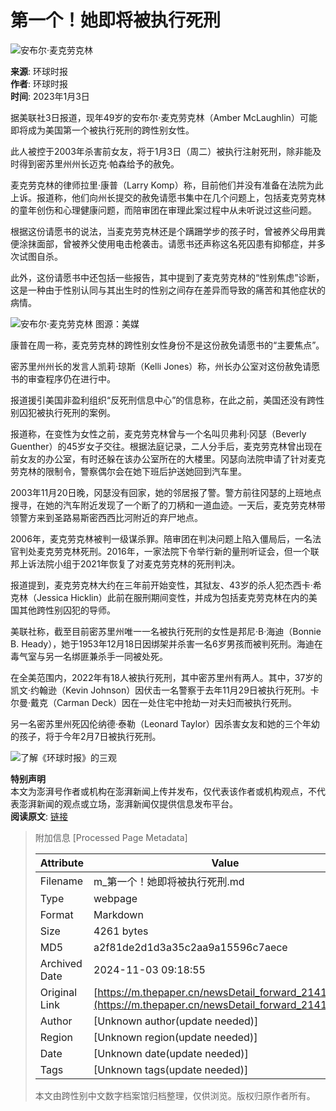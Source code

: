 # 第一个！她即将被执行死刑

![安布尔·麦克劳克林](https://image.thepaper.cn/publish/interaction/image/4/529/672.jpg)

**来源**: 环球时报  
**作者**: 环球时报  
**时间**: 2023年1月3日  

据美联社3日报道，现年49岁的安布尔·麦克劳克林（Amber McLaughlin）可能即将成为美国第一个被执行死刑的跨性别女性。

此人被控于2003年杀害前女友，将于1月3日（周二）被执行注射死刑，除非能及时得到密苏里州州长迈克·帕森给予的赦免。

麦克劳克林的律师拉里·康普（Larry Komp）称，目前他们并没有准备在法院为此上诉。报道称，他们向州长提交的赦免请愿书集中在几个问题上，包括麦克劳克林的童年创伤和心理健康问题，而陪审团在审理此案过程中从未听说过这些问题。

根据这份请愿书的说法，当麦克劳克林还是个蹒跚学步的孩子时，曾被养父母用粪便涂抹面部，曾被养父使用电击枪袭击。请愿书还声称这名死囚患有抑郁症，并多次试图自杀。

此外，这份请愿书中还包括一些报告，其中提到了麦克劳克林的“性别焦虑”诊断，这是一种由于性别认同与其出生时的性别之间存在差异而导致的痛苦和其他症状的病情。

![安布尔·麦克劳克林 图源：美媒](https://imagepphcloud.thepaper.cn/pph/image/232/332/234.jpg)

康普在周一称，麦克劳克林的跨性别女性身份不是这份赦免请愿书的“主要焦点”。

密苏里州州长的发言人凯莉·琼斯（Kelli Jones）称，州长办公室对这份赦免请愿书的审查程序仍在进行中。

报道援引美国非盈利组织“反死刑信息中心”的信息称，在此之前，美国还没有跨性别囚犯被执行死刑的案例。

报道称，在变性为女性之前，麦克劳克林曾与一个名叫贝弗利·冈瑟（Beverly Guenther）的45岁女子交往。根据法庭记录，二人分手后，麦克劳克林曾出现在前女友的办公室，有时还躲在该办公室所在的大楼里。冈瑟向法院申请了针对麦克劳克林的限制令，警察偶尔会在她下班后护送她回到汽车里。

2003年11月20日晚，冈瑟没有回家，她的邻居报了警。警方前往冈瑟的上班地点搜寻，在她的汽车附近发现了一个断了的刀柄和一道血迹。一天后，麦克劳克林带领警方来到圣路易斯密西西比河附近的弃尸地点。

2006年，麦克劳克林被判一级谋杀罪。陪审团在判决问题上陷入僵局后，一名法官判处麦克劳克林死刑。2016年，一家法院下令举行新的量刑听证会，但一个联邦上诉法院小组于2021年恢复了对麦克劳克林的死刑判决。

报道提到，麦克劳克林大约在三年前开始变性，其狱友、43岁的杀人犯杰西卡·希克林（Jessica Hicklin）此前在服刑期间变性，并成为包括麦克劳克林在内的美国其他跨性别囚犯的导师。

美联社称，截至目前密苏里州唯一一名被执行死刑的女性是邦尼·B·海迪（Bonnie B. Heady），她于1953年12月18日因绑架并杀害一名6岁男孩而被判死刑。海迪在毒气室与另一名绑匪兼杀手一同被处死。

在全美范围内，2022年有18人被执行死刑，其中密苏里州有两人。其中，37岁的凯文·约翰逊（Kevin Johnson）因伏击一名警察于去年11月29日被执行死刑。卡尔曼·戴克（Carman Deck）因在一处住宅中抢劫一对夫妇而被执行死刑。

另一名密苏里州死囚伦纳德·泰勒（Leonard Taylor）因杀害女友和她的三个年幼的孩子，将于今年2月7日被执行死刑。

![了解《环球时报》的三观](https://imagepphcloud.thepaper.cn/pph/image/232/332/237.gif)

**特别声明**  
本文为澎湃号作者或机构在澎湃新闻上传并发布，仅代表该作者或机构观点，不代表澎湃新闻的观点或立场，澎湃新闻仅提供信息发布平台。  
**阅读原文**: [链接](http://mp.weixin.qq.com/s?__biz=MjM5MDk1NzQzMQ==&mid=2653724341&idx=3&sn=c35d05d15fea89166ddbce6c1ced667e&chksm=bd64d4ad8a135dbbbae3d7682c652671d75851beee69b46734d14fb49b8e45b54228614cf01d#rd)

> 附加信息 [Processed Page Metadata]
>
> | Attribute       | Value                                  |
> |-----------------|----------------------------------------|
> | Filename        | m_第一个！她即将被执行死刑.md                             |
> | Type            | webpage                                 |
> | Format          | Markdown                               |
> | Size            | 4261 bytes                           |
> | MD5             | a2f81de2d1d3a35c2aa9a15596c7aece                                  |
> | Archived Date   | 2024-11-03 09:18:55                             |
> | Original Link   | [https://m.thepaper.cn/newsDetail_forward_21411103](https://m.thepaper.cn/newsDetail_forward_21411103)                         |
> | Author          | [Unknown author(update needed)]                              |
> | Region          | [Unknown region(update needed)]                              |
> | Date            | [Unknown date(update needed)]                                 |
> | Tags            | [Unknown tags(update needed)]                                 |
>
> 本文由跨性别中文数字档案馆归档整理，仅供浏览。版权归原作者所有。
>